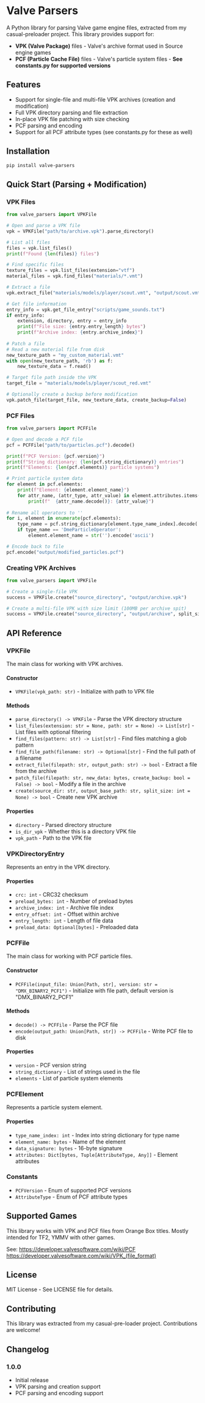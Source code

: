 # Valve Parsers

A Python library for parsing Valve game engine files, extracted from my casual-preloader project. This library provides support for:

- **VPK (Valve Package)** files - Valve's archive format used in Source engine games
- **PCF (Particle Cache File)** files - Valve's particle system files - **See constants.py for supported versions**

## Features

- Support for single-file and multi-file VPK archives (creation and modification)
- Full VPK directory parsing and file extraction
- In-place VPK file patching with size checking
- PCF parsing and encoding
- Support for all PCF attribute types (see constants.py for these as well)

## Installation

```bash
pip install valve-parsers
```

## Quick Start (Parsing + Modification)

### VPK Files

```python
from valve_parsers import VPKFile

# Open and parse a VPK file
vpk = VPKFile("path/to/archive.vpk").parse_directory()

# List all files
files = vpk.list_files()
print(f"Found {len(files)} files")

# Find specific files
texture_files = vpk.list_files(extension="vtf")
material_files = vpk.find_files("materials/*.vmt")

# Extract a file
vpk.extract_file("materials/models/player/scout.vmt", "output/scout.vmt")

# Get file information
entry_info = vpk.get_file_entry("scripts/game_sounds.txt")
if entry_info:
    extension, directory, entry = entry_info
    print(f"File size: {entry.entry_length} bytes")
    print(f"Archive index: {entry.archive_index}")
    
# Patch a file
# Read a new material file from disk
new_texture_path = "my_custom_material.vmt"
with open(new_texture_path, 'rb') as f:
    new_texture_data = f.read()

# Target file path inside the VPK
target_file = "materials/models/player/scout_red.vmt"

# Optionally create a backup before modification
vpk.patch_file(target_file, new_texture_data, create_backup=False)

```

### PCF Files

```python
from valve_parsers import PCFFile

# Open and decode a PCF file
pcf = PCFFile("path/to/particles.pcf").decode()

print(f"PCF Version: {pcf.version}")
print(f"String dictionary: {len(pcf.string_dictionary)} entries")
print(f"Elements: {len(pcf.elements)} particle systems")

# Print particle system data
for element in pcf.elements:
    print(f"Element: {element.element_name}")
    for attr_name, (attr_type, attr_value) in element.attributes.items():
        print(f"  {attr_name.decode()}: {attr_value}")
        
# Rename all operators to ''
for i, element in enumerate(pcf.elements):
    type_name = pcf.string_dictionary[element.type_name_index].decode('ascii')
    if type_name == 'DmeParticleOperator':
        element.element_name = str('').encode('ascii')

# Encode back to file
pcf.encode("output/modified_particles.pcf")
```

### Creating VPK Archives

```python
from valve_parsers import VPKFile

# Create a single-file VPK
success = VPKFile.create("source_directory", "output/archive.vpk")

# Create a multi-file VPK with size limit (100MB per archive spit)
success = VPKFile.create("source_directory", "output/archive", split_size=100*1024*1024)
```

## API Reference

### VPKFile

The main class for working with VPK archives.

#### Constructor
- `VPKFile(vpk_path: str)` - Initialize with path to VPK file

#### Methods
- `parse_directory() -> VPKFile` - Parse the VPK directory structure
- `list_files(extension: str = None, path: str = None) -> List[str]` - List files with optional filtering
- `find_files(pattern: str) -> List[str]` - Find files matching a glob pattern
- `find_file_path(filename: str) -> Optional[str]` - Find the full path of a filename
- `extract_file(filepath: str, output_path: str) -> bool` - Extract a file from the archive
- `patch_file(filepath: str, new_data: bytes, create_backup: bool = False) -> bool` - Modify a file in the archive
- `create(source_dir: str, output_base_path: str, split_size: int = None) -> bool` - Create new VPK archive

#### Properties
- `directory` - Parsed directory structure
- `is_dir_vpk` - Whether this is a directory VPK file
- `vpk_path` - Path to the VPK file

### VPKDirectoryEntry

Represents an entry in the VPK directory.

#### Properties
- `crc: int` - CRC32 checksum
- `preload_bytes: int` - Number of preload bytes
- `archive_index: int` - Archive file index
- `entry_offset: int` - Offset within archive
- `entry_length: int` - Length of file data
- `preload_data: Optional[bytes]` - Preloaded data

### PCFFile

The main class for working with PCF particle files.

#### Constructor
- `PCFFile(input_file: Union[Path, str], version: str = "DMX_BINARY2_PCF1")` - Initialize with file path, default version is "DMX_BINARY2_PCF1"

#### Methods
- `decode() -> PCFFile` - Parse the PCF file
- `encode(output_path: Union[Path, str]) -> PCFFile` - Write PCF file to disk

#### Properties
- `version` - PCF version string
- `string_dictionary` - List of strings used in the file
- `elements` - List of particle system elements

### PCFElement

Represents a particle system element.

#### Properties
- `type_name_index: int` - Index into string dictionary for type name
- `element_name: bytes` - Name of the element
- `data_signature: bytes` - 16-byte signature
- `attributes: Dict[bytes, Tuple[AttributeType, Any]]` - Element attributes

### Constants

- `PCFVersion` - Enum of supported PCF versions
- `AttributeType` - Enum of PCF attribute types

## Supported Games

This library works with VPK and PCF files from Orange Box titles. 
Mostly intended for TF2, YMMV with other games.

See: 
https://developer.valvesoftware.com/wiki/PCF
https://developer.valvesoftware.com/wiki/VPK_(file_format)

## License

MIT License - See LICENSE file for details.

## Contributing

This library was extracted from my casual-pre-loader project. Contributions are welcome!

## Changelog

### 1.0.0
- Initial release
- VPK parsing and creation support
- PCF parsing and encoding support
